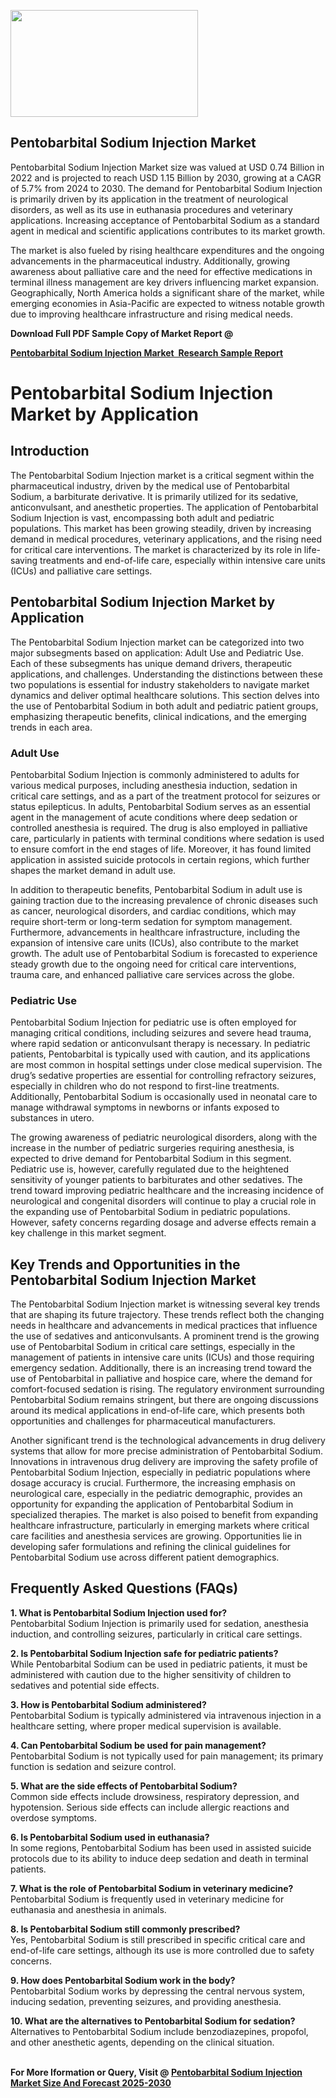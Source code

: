 <p><img class="alignnone size-medium wp-image-20088" src="https://ffe5etoiles.com/wp-content/uploads/2024/12/MST1-300x171.png" alt="" width="300" height="171" /></p><p> <h2>Pentobarbital Sodium Injection Market </h2><p>Pentobarbital Sodium Injection Market size was valued at USD 0.74 Billion in 2022 and is projected to reach USD 1.15 Billion by 2030, growing at a CAGR of 5.7% from 2024 to 2030. The demand for Pentobarbital Sodium Injection is primarily driven by its application in the treatment of neurological disorders, as well as its use in euthanasia procedures and veterinary applications. Increasing acceptance of Pentobarbital Sodium as a standard agent in medical and scientific applications contributes to its market growth.</p><p>The market is also fueled by rising healthcare expenditures and the ongoing advancements in the pharmaceutical industry. Additionally, growing awareness about palliative care and the need for effective medications in terminal illness management are key drivers influencing market expansion. Geographically, North America holds a significant share of the market, while emerging economies in Asia-Pacific are expected to witness notable growth due to improving healthcare infrastructure and rising medical needs.</p></p><p><strong>Download Full PDF Sample Copy of Market Report @</strong></p><p><strong><a href="https://www.verifiedmarketreports.com/download-sample/?rid=373028&utm_source=Sites-google&utm_medium=265" target="_blank">Pentobarbital Sodium Injection Market &nbsp;Research Sample Report</a></strong></p><p><h1>Pentobarbital Sodium Injection Market by Application</h1><h2>Introduction</h2><p>The Pentobarbital Sodium Injection market is a critical segment within the pharmaceutical industry, driven by the medical use of Pentobarbital Sodium, a barbiturate derivative. It is primarily utilized for its sedative, anticonvulsant, and anesthetic properties. The application of Pentobarbital Sodium Injection is vast, encompassing both adult and pediatric populations. This market has been growing steadily, driven by increasing demand in medical procedures, veterinary applications, and the rising need for critical care interventions. The market is characterized by its role in life-saving treatments and end-of-life care, especially within intensive care units (ICUs) and palliative care settings.<h2>Pentobarbital Sodium Injection Market by Application</h2><p>The Pentobarbital Sodium Injection market can be categorized into two major subsegments based on application: Adult Use and Pediatric Use. Each of these subsegments has unique demand drivers, therapeutic applications, and challenges. Understanding the distinctions between these two populations is essential for industry stakeholders to navigate market dynamics and deliver optimal healthcare solutions. This section delves into the use of Pentobarbital Sodium in both adult and pediatric patient groups, emphasizing therapeutic benefits, clinical indications, and the emerging trends in each area.</p><h3>Adult Use</h3><p>Pentobarbital Sodium Injection is commonly administered to adults for various medical purposes, including anesthesia induction, sedation in critical care settings, and as a part of the treatment protocol for seizures or status epilepticus. In adults, Pentobarbital Sodium serves as an essential agent in the management of acute conditions where deep sedation or controlled anesthesia is required. The drug is also employed in palliative care, particularly in patients with terminal conditions where sedation is used to ensure comfort in the end stages of life. Moreover, it has found limited application in assisted suicide protocols in certain regions, which further shapes the market demand in adult use.</p><p>In addition to therapeutic benefits, Pentobarbital Sodium in adult use is gaining traction due to the increasing prevalence of chronic diseases such as cancer, neurological disorders, and cardiac conditions, which may require short-term or long-term sedation for symptom management. Furthermore, advancements in healthcare infrastructure, including the expansion of intensive care units (ICUs), also contribute to the market growth. The adult use of Pentobarbital Sodium is forecasted to experience steady growth due to the ongoing need for critical care interventions, trauma care, and enhanced palliative care services across the globe.</p><h3>Pediatric Use</h3><p>Pentobarbital Sodium Injection for pediatric use is often employed for managing critical conditions, including seizures and severe head trauma, where rapid sedation or anticonvulsant therapy is necessary. In pediatric patients, Pentobarbital is typically used with caution, and its applications are most common in hospital settings under close medical supervision. The drug’s sedative properties are essential for controlling refractory seizures, especially in children who do not respond to first-line treatments. Additionally, Pentobarbital Sodium is occasionally used in neonatal care to manage withdrawal symptoms in newborns or infants exposed to substances in utero.</p><p>The growing awareness of pediatric neurological disorders, along with the increase in the number of pediatric surgeries requiring anesthesia, is expected to drive demand for Pentobarbital Sodium in this segment. Pediatric use is, however, carefully regulated due to the heightened sensitivity of younger patients to barbiturates and other sedatives. The trend toward improving pediatric healthcare and the increasing incidence of neurological and congenital disorders will continue to play a crucial role in the expanding use of Pentobarbital Sodium in pediatric populations. However, safety concerns regarding dosage and adverse effects remain a key challenge in this market segment.</p><h2>Key Trends and Opportunities in the Pentobarbital Sodium Injection Market</h2><p>The Pentobarbital Sodium Injection market is witnessing several key trends that are shaping its future trajectory. These trends reflect both the changing needs in healthcare and advancements in medical practices that influence the use of sedatives and anticonvulsants. A prominent trend is the growing use of Pentobarbital Sodium in critical care settings, especially in the management of patients in intensive care units (ICUs) and those requiring emergency sedation. Additionally, there is an increasing trend toward the use of Pentobarbital in palliative and hospice care, where the demand for comfort-focused sedation is rising. The regulatory environment surrounding Pentobarbital Sodium remains stringent, but there are ongoing discussions around its medical applications in end-of-life care, which presents both opportunities and challenges for pharmaceutical manufacturers.<p>Another significant trend is the technological advancements in drug delivery systems that allow for more precise administration of Pentobarbital Sodium. Innovations in intravenous drug delivery are improving the safety profile of Pentobarbital Sodium Injection, especially in pediatric populations where dosage accuracy is crucial. Furthermore, the increasing emphasis on neurological care, especially in the pediatric demographic, provides an opportunity for expanding the application of Pentobarbital Sodium in specialized therapies. The market is also poised to benefit from expanding healthcare infrastructure, particularly in emerging markets where critical care facilities and anesthesia services are growing. Opportunities lie in developing safer formulations and refining the clinical guidelines for Pentobarbital Sodium use across different patient demographics.</p><h2>Frequently Asked Questions (FAQs)</h2><p><strong>1. What is Pentobarbital Sodium Injection used for?</strong><br/>Pentobarbital Sodium Injection is primarily used for sedation, anesthesia induction, and controlling seizures, particularly in critical care settings.</p><p><strong>2. Is Pentobarbital Sodium Injection safe for pediatric patients?</strong><br/>While Pentobarbital Sodium can be used in pediatric patients, it must be administered with caution due to the higher sensitivity of children to sedatives and potential side effects.</p><p><strong>3. How is Pentobarbital Sodium administered?</strong><br/>Pentobarbital Sodium is typically administered via intravenous injection in a healthcare setting, where proper medical supervision is available.</p><p><strong>4. Can Pentobarbital Sodium be used for pain management?</strong><br/>Pentobarbital Sodium is not typically used for pain management; its primary function is sedation and seizure control.</p><p><strong>5. What are the side effects of Pentobarbital Sodium?</strong><br/>Common side effects include drowsiness, respiratory depression, and hypotension. Serious side effects can include allergic reactions and overdose symptoms.</p><p><strong>6. Is Pentobarbital Sodium used in euthanasia?</strong><br/>In some regions, Pentobarbital Sodium has been used in assisted suicide protocols due to its ability to induce deep sedation and death in terminal patients.</p><p><strong>7. What is the role of Pentobarbital Sodium in veterinary medicine?</strong><br/>Pentobarbital Sodium is frequently used in veterinary medicine for euthanasia and anesthesia in animals.</p><p><strong>8. Is Pentobarbital Sodium still commonly prescribed?</strong><br/>Yes, Pentobarbital Sodium is still prescribed in specific critical care and end-of-life care settings, although its use is more controlled due to safety concerns.</p><p><strong>9. How does Pentobarbital Sodium work in the body?</strong><br/>Pentobarbital Sodium works by depressing the central nervous system, inducing sedation, preventing seizures, and providing anesthesia.</p><p><strong>10. What are the alternatives to Pentobarbital Sodium for sedation?</strong><br/>Alternatives to Pentobarbital Sodium include benzodiazepines, propofol, and other anesthetic agents, depending on the clinical situation.</p><strong><br />For More Iformation or Query, Visit @ <a href="https://www.verifiedmarketreports.com/product/pentobarbital-sodium-injection-market/" target="_blank">Pentobarbital Sodium Injection Market Size And Forecast 2025-2030</a></strong></p>
